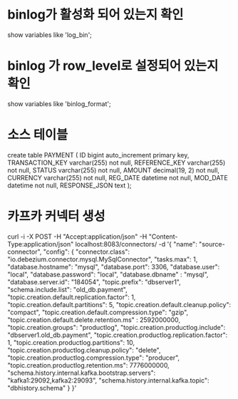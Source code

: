 # binlog가 활성화 되어 있는지 확인

show variables like 'log_bin';

# binlog 가 row_level로 설정되어 있는지 확인

show variables like 'binlog_format';

# 소스 테이블

create table PAYMENT
(
ID bigint auto_increment primary key,
TRANSACTION_KEY varchar(255)   not null,
REFERENCE_KEY varchar(255)   not null,
STATUS varchar(255)   not null,
AMOUNT decimal(19, 2) not null,
CURRENCY varchar(255)   not null,
REG_DATE datetime not null,
MOD_DATE datetime not null,
RESPONSE_JSON text
);

# 카프카 커넥터 생성

curl -i -X POST -H "Accept:application/json" -H "Content-Type:application/json" localhost:8083/connectors/ -d '{
"name": "source-connector",
"config": {
"connector.class": "io.debezium.connector.mysql.MySqlConnector",
"tasks.max": 1,
"database.hostname": "mysql",
"database.port": 3306,
"database.user": "local",
"database.password": "local",
"database.dbname" : "mysql",
"database.server.id": "184054",
"topic.prefix": "dbserver1",
"schema.include.list": "old_db.payment",
"topic.creation.default.replication.factor": 1,
"topic.creation.default.partitions": 5,
"topic.creation.default.cleanup.policy": "compact",
"topic.creation.default.compression.type": "gzip",
"topic.creation.default.delete.retention.ms" : 2592000000,
"topic.creation.groups": "productlog",
"topic.creation.productlog.include": "dbserver1.old_db.payment",
"topic.creation.productlog.replication.factor": 1,
"topic.creation.productlog.partitions": 10,
"topic.creation.productlog.cleanup.policy": "delete",
"topic.creation.productlog.compression.type": "producer",
"topic.creation.productlog.retention.ms": 7776000000,
"schema.history.internal.kafka.bootstrap.servers": "kafka1:29092,kafka2:29093",
"schema.history.internal.kafka.topic": "dbhistory.schema"
}
}'


